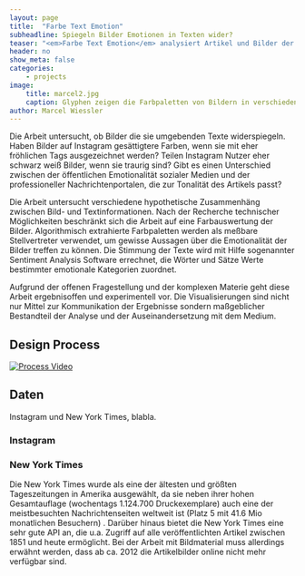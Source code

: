 ```yaml
---
layout: page
title:  "Farbe Text Emotion"
subheadline: Spiegeln Bilder Emotionen in Texten wider?
teaser: "<em>Farbe Text Emotion</em> analysiert Artikel und Bilder der New York Times, und visualisert emotionale Werte der Texte in Verbindung mit Bildanalysen."
header: no
show_meta: false
categories:
    - projects
image:
    title: marcel2.jpg
    caption: Glyphen zeigen die Farbpaletten von Bildern in verschiedenen Artikeln.
author: Marcel Wiessler
---
```



Die Arbeit untersucht, ob Bilder die sie umgebenden Texte widerspiegeln.
Haben Bilder auf Instagram gesättigtere Farben, wenn sie mit eher fröhlichen Tags ausgezeichnet werden? Teilen Instagram Nutzer eher schwarz weiß Bilder, wenn sie traurig sind? Gibt es einen Unterschied zwischen der öffentlichen Emotionalität sozialer Medien und der professioneller Nachrichtenportalen, die zur Tonalität des Artikels passt?

Die Arbeit untersucht verschiedene hypothetische Zusammenhäng zwischen Bild- und Textinformationen. Nach der Recherche technischer Möglichkeiten beschränkt sich die Arbeit auf eine Farbauswertung der Bilder. Algorithmisch extrahierte Farbpaletten werden als meßbare Stellvertreter verwendet, um gewisse Aussagen über die Emotionalität der Bilder treffen zu können. 
Die Stimmung der Texte wird mit Hilfe sogenannter Sentiment Analysis 
Software errechnet, die Wörter und Sätze Werte bestimmter emotionale Kategorien zuordnet.

Aufgrund der offenen Fragestellung und der komplexen Materie geht diese Arbeit ergebnisoffen und experimentell vor. Die Visualisierungen sind nicht nur Mittel zur Kommunikation der Ergebnisse sondern maßgeblicher Bestandteil der Analyse und der Auseinandersetzung mit dem Medium. 


## Design Process
[![Process Video](https://i.vimeocdn.com/video/579141949.jpg)](https://vimeo.com/173058434 "Process Video")

## Daten
Instagram und New York Times, blabla.

### Instagram




### New York Times

Die New York Times wurde als eine der ältesten und größten Tageszeitungen in Amerika ausgewählt, da sie neben ihrer hohen Gesamtauflage (wochentags 1.124.700 Druckexemplare) auch eine der meistbesuchten Nachrichtenseiten weltweit ist (Platz 5 mit 41.6 Mio monatlichen Besuchern) . Darüber hinaus bietet die New York Times eine sehr gute API an, die u.a. Zugriff auf alle veröffentlichten Artikel zwischen 1851 und heute ermöglicht.
Bei der Arbeit mit Bildmaterial muss allerdings erwähnt werden, dass ab ca. 2012 die Artikelbilder online nicht mehr verfügbar sind.